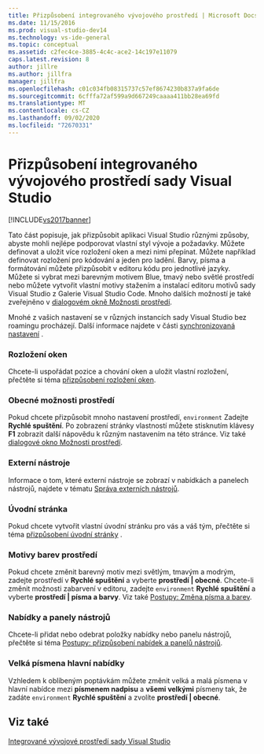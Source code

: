 ```yaml
---
title: Přizpůsobení integrovaného vývojového prostředí | Microsoft Docs
ms.date: 11/15/2016
ms.prod: visual-studio-dev14
ms.technology: vs-ide-general
ms.topic: conceptual
ms.assetid: c2fec4ce-3885-4c4c-ace2-14c197e11079
caps.latest.revision: 8
author: jillre
ms.author: jillfra
manager: jillfra
ms.openlocfilehash: c01c034fb08315737c57ef8674230b837a9fa6de
ms.sourcegitcommit: 6cfffa72af599a9d667249caaaa411bb28ea69fd
ms.translationtype: MT
ms.contentlocale: cs-CZ
ms.lasthandoff: 09/02/2020
ms.locfileid: "72670331"
---
```

# <a name="personalizing-the-visual-studio-ide"></a>Přizpůsobení integrovaného vývojového prostředí sady Visual Studio
[!INCLUDE[vs2017banner](../includes/vs2017banner.md)]

Tato část popisuje, jak přizpůsobit aplikaci Visual Studio různými způsoby, abyste mohli nejlépe podporovat vlastní styl vývoje a požadavky. Můžete definovat a uložit více rozložení oken a mezi nimi přepínat. Můžete například definovat rozložení pro kódování a jeden pro ladění. Barvy, písma a formátování můžete přizpůsobit v editoru kódu pro jednotlivé jazyky. Můžete si vybrat mezi barevným motivem Blue, tmavý nebo světlé prostředí nebo můžete vytvořit vlastní motivy stažením a instalací editoru motivů sady Visual Studio z Galerie Visual Studio Code. Mnoho dalších možností je také zveřejněno v [dialogovém okně Možnosti prostředí](../ide/reference/environment-options-dialog-box.md).

 Mnohé z vašich nastavení se v různých instancích sady Visual Studio bez roamingu procházejí. Další informace najdete v části [synchronizovaná nastavení](../ide/synchronized-settings-in-visual-studio.md) .

### <a name="window-layouts"></a>Rozložení oken
 Chcete-li uspořádat pozice a chování oken a uložit vlastní rozložení, přečtěte si téma [přizpůsobení rozložení oken](../ide/customizing-window-layouts-in-visual-studio.md).

### <a name="general-environment-options"></a>Obecné možnosti prostředí
 Pokud chcete přizpůsobit mnoho nastavení prostředí, `environment` Zadejte **Rychlé spuštění**. Po zobrazení stránky vlastností můžete stisknutím klávesy  **F1** zobrazit další nápovědu k různým nastavením na této stránce. Viz také [dialogové okno Možnosti prostředí](../ide/reference/environment-options-dialog-box.md).

### <a name="external-tools"></a>Externí nástroje
 Informace o tom, které externí nástroje se zobrazí v nabídkách a panelech nástrojů, najdete v tématu [Správa externích nástrojů](../ide/managing-external-tools.md).

### <a name="start-page"></a>Úvodní stránka
 Pokud chcete vytvořit vlastní úvodní stránku pro vás a váš tým, přečtěte si téma [přizpůsobení úvodní stránky](../ide/customizing-the-start-page-for-visual-studio.md) .

### <a name="environment-color-themes"></a>Motivy barev prostředí
 Pokud chcete změnit barevný motiv mezi světlým, tmavým a modrým, zadejte prostředí v **Rychlé spuštění** a vyberte **prostředí &#124; obecné**. Chcete-li změnit možnosti zabarvení v editoru, zadejte `environment` **Rychlé spuštění** a vyberte **prostředí &#124; písma a barvy**. Viz také [Postupy: Změna písma a barev](../ide/how-to-change-fonts-and-colors-in-visual-studio.md).

### <a name="menus-and-toolbars"></a>Nabídky a panely nástrojů
 Chcete-li přidat nebo odebrat položky nabídky nebo panelu nástrojů, přečtěte si téma [Postupy: přizpůsobení nabídek a panelů nástrojů](../ide/how-to-customize-menus-and-toolbars-in-visual-studio.md).

### <a name="main-menu-casing"></a>Velká písmena hlavní nabídky
 Vzhledem k oblíbeným poptávkám můžete změnit velká a malá písmena v hlavní nabídce mezi **písmenem nadpisu** a **všemi velkými** písmeny tak, že zadáte `environment` **Rychlé spuštění** a zvolíte **prostředí &#124; obecné**.

## <a name="see-also"></a>Viz také
 [Integrované vývojové prostředí sady Visual Studio](../ide/visual-studio-ide.md)
